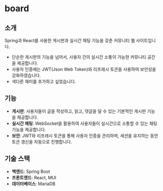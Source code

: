 # board

## 소개

Spring과 React를 사용한 게시판과 실시간 채팅 기능을 갖춘 커뮤니티 웹 사이트입니다.

- 단순한 게시판의 기능을 넘어서, 사용자 간의 실시간 소통이 가능한 커뮤니티 공간을 제공합니다.
- 사용자 인증에는 JWT(Json Web Token)와 리프레시 토큰을 사용하여 보안성을 강화하였습니다.
- 색다른 재미를 추가하고 싶었습니다.

## 기능

- **게시판**: 사용자들이 글을 작성하고, 읽고, 댓글을 달 수 있는 기본적인 게시판 기능을 제공합니다.
- **실시간 채팅**: WebSocket을 활용하여 사용자들이 실시간으로 소통할 수 있는 채팅 기능을 제공합니다.
- **보안**: JWT와 리프레시 토큰을 통해 사용자 인증을 관리하며, 세션을 유지하는 동안 토큰 갱신을 자동으로 진행합니다.

## 기술 스택

- **백엔드**: Spring Boot
- **프론트엔드**: React, MUI
- **데이터베이스**: MariaDB
